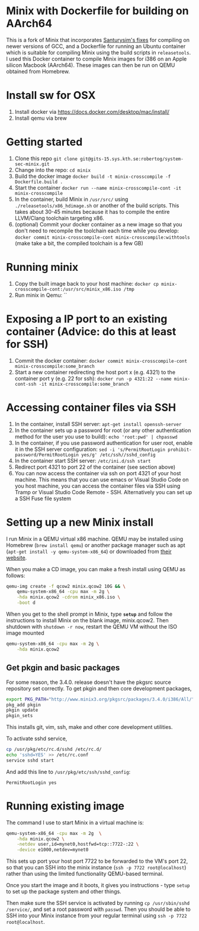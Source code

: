 # Minix with Dockerfile for building on AArch64

This is a fork of Minix that incorporates [Santurysim's fixes](https://github.com/Stichting-MINIX-Research-Foundation/minix/pull/322) for compiling on newer versions of GCC, and a Dockerfile for running an Ubuntu container which is suitable for compiling Minix
using the build scripts in `releasetools`. I used this Docker container to compile Minix images for i386 on an Apple silicon Macbook (AArch64).
These images can then be run on QEMU obtained from Homebrew.

# Install sw for OSX

1. Install docker via  https://docs.docker.com/desktop/mac/install/
2. Install qemu via brew 

# Getting started

1. Clone this repo `git clone git@gits-15.sys.kth.se:robertog/system-sec-minix.git`
2. Change into the repo: `cd minix`
2. Build the docker image `docker build -t minix-crosscompile -f Dockerfile.build .`
3. Start the container `docker run --name minix-crosscompile-cont -it minix-crosscompile`
4. In the container, build Minix in `/usr/src/` using `./releasetools/x86_hdimage.sh` or another of the build scripts. This takes about 30-45 minutes because it has to compile the entire LLVM/Clang toolchain targeting x86.
6. (optional) Commit your docker container as a new image so that you don't need to recompile the toolchain each time while you develop: `docker commit minix-crosscompile-cont minix-crosscompile:withtools` (make take a bit, the compiled toolchain is a few GB)

# Running minix

1. Copy the built image back to your host machine: `docker cp minix-crosscompile-cont:/usr/src/minix_x86.iso /tmp`
2. Run minix in Qemu: ``

# Exposing a IP port to an existing container (Advice: do this at least for SSH)

1. Commit the docker container: `docker commit minix-crosscompile-cont minix-crosscompile:some_branch`
2. Start a new container redirecting the host port x (e.g. 4321) to the
   container port y (e.g. 22 for ssh): `docker run -p 4321:22 --name minix-cont-ssh -it minix-crosscompile:some_branch`

# Accessing container files via SSH

1. In the container, install SSH server: `apt-get install openssh-server`
2. In the container sets up a password for root (or any other authentication
   method for the user you use to build): `echo 'root:pwd' | chpasswd`
3. In the container, if you use password authentication for user root, enable it in the SSH server
   configuration: `sed -i 's/PermitRootLogin prohibit-password/PermitRootLogin
   yes/g' /etc/ssh//sshd_config`
4. In the container start SSH server: `/etc/ini.d/ssh start`
5. Redirect port 4321 to port 22 of the container (see section above)
6. You can now access the container via ssh on port 4321 of your host machine.
   This means that you can use emacs or Visual Studio Code on you host machine,
   you can access the container files via SSH using Tramp or Visual Studio Code
   Remote - SSH. Alternatively you can set up a SSH Fuse file system


# Setting up a new Minix install

I run Minix in a QEMU virtual x86 machine. QEMU may be installed using Homebrew (`brew install qemu`) or another package manager
such as apt (`apt-get install -y qemu-system-x86_64`) or downloaded from [their website](https://www.qemu.org/download/).

When you make a CD image, you can make a fresh install using QEMU as follows:
```sh
qemu-img create -f qcow2 minix.qcow2 10G && \
    qemu-system-x86_64 -cpu max -m 2g \
    -hda minix.qcow2 -cdrom minix_x86.iso \
    -boot d 
```

When you get to the shell prompt in Minix, type **`setup`** and follow the instructions to
install Minix on the blank image, minix.qcow2. Then shutdown with `shutdown -r now`, restart
the QEMU VM without the ISO image mounted 

```sh
qemu-system-x86_64 -cpu max -m 2g \
    -hda minix.qcow2 
```
## Get pkgin and basic packages

For some reason, the 3.4.0. release doesn't have the pkgsrc source repository set correctly.
To get pkgin and then core development packages,
```sh
export PKG_PATH="http://www.minix3.org/pkgsrc/packages/3.4.0/i386/All/"
pkg_add pkgin
pkgin update
pkgin_sets
```

This installs git, vim, ssh, make and other core development utilities.

To activate sshd service, 
```sh
cp /usr/pkg/etc/rc.d/sshd /etc/rc.d/
echo 'sshd=YES' >> /etc/rc.conf
service sshd start
```
And add this line to `/usr/pkg/etc/ssh/sshd_config`:
```
PermitRootLogin yes
```

# Running existing image

The command I use to start Minix in a virtual machine is:
```sh
qemu-system-x86_64 -cpu max -m 2g  \
    -hda minix.qcow2 \
    -netdev user,id=mynet0,hostfwd=tcp::7722-:22 \
    -device e1000,netdev=mynet0
```

This sets up port your host port 7722 to be forwarded to the VM's port 22, so that
you can SSH into the minix instance (`ssh -p 7722 root@localhost`) rather than using the limited functionality QEMU-based terminal.

Once you start the image and it boots, it gives you instructions - type `setup` to set up the package system and other things.

Then make sure the SSH service is activated by running `cp /usr/sbin/sshd /service/`, and set a root password with `passwd`. 
Then you should be able to SSH into your Minix instance from your regular terminal using `ssh -p 7722 root@localhost`.
